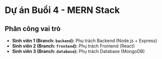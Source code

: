 # Dự án Buổi 4 - MERN Stack

## Phân công vai trò

* **Sinh viên 1 (Branch: `backend`):** Phụ trách Backend (Node.js + Express)
* **Sinh viên 2 (Branch: `frontend`):** Phụ trách Frontend (React)
* **Sinh viên 3 (Branch: `database`):** Phụ trách Database (MongoDB)